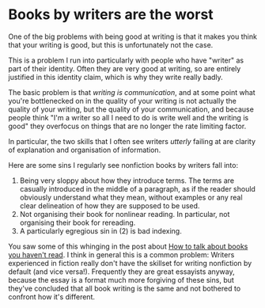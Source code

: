 # Books by writers are the worst

One of the big problems with being good at writing is that it makes you think that your writing is good,
but this is unfortunately not the case.

This is a problem I run into particularly with people who have "writer" as part of their identity.
Often they are very good at writing, so are entirely justified in this identity claim, which is why they write really badly.

The basic problem is that *writing is communication*, and at some point what you're bottlenecked on in the quality of your writing is not actually the quality of your writing, but the quality of your communication, and because people think "I'm a writer so all I need to do is write well and the writing is good" they overfocus on things that are no longer the rate limiting factor.

In particular, the two skills that I often see writers *utterly* failing at are clarity of explanation and organisation of information.

Here are some sins I regularly see nonfiction books by writers fall into:

1. Being very sloppy about how they introduce terms. The terms are casually introduced in the middle of a paragraph, as if the reader should obviously understand what they mean, without examples or any real clear delineation of how they are supposed to be used.
2. Not organising their book for nonlinear reading. In particular, not organising their book for rereading.
3. A particularly egregious sin in (2) is bad indexing.

You saw some of this whinging in the post about [How to talk about books you haven't read](https://notebook.drmaciver.com/posts/2020-02-18-12:24.html).
I think in general this is a common problem: Writers experienced in fiction really don't have the skillset for writing nonfiction by default (and vice versa!). Frequently they are great essayists anyway, because the essay is a format much more forgiving of these sins, but they've concluded that all book writing is the same and not bothered to confront how it's different.
